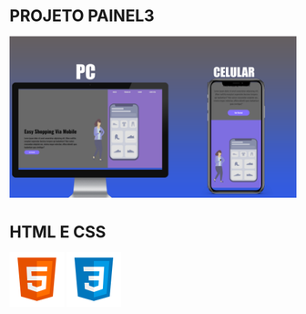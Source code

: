 # PROJETO PAINEL3

<img src="PAINEL33.png" alt="">

# 

# HTML E CSS
<img  src="icons8-html-5-96.png" alt=""> <img  src="icons8-css3-96.png" alt="">


